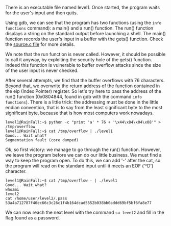 There is an executable file named level1. Once started, the program waits for the user's input and then quits.

Using gdb, we can see that the program has two functions (using the `info functions` command): a main() and a run() function. The run() function displays a string on the standard output before launching a shell. The main() function records the user's input in a buffer with the gets() function. Check the [source.c file](source.c) for more details.

We note that the run function is never called. However, it should be possible to call it anyway, by exploiting the security hole of the gets() function. Indeed this function is vulnerable to buffer overflow attacks since the size of the user input is never checked.

After several attempts, we find that the buffer overflows with 76 characters. Beyond that, we overwrite the return address of the function contained in the eip (Index Pointer) register. So let's try here to pass the address of the run() function (0x0804844, found in gdb with the command `info functions`). There is a little trick: the addressing must be done in the little endian convention, that is to say from the least significant byte to the most significant byte, because that is how most computers work nowadays.

```
level1@RainFall:~$ python -c "print 'a' * 76 + '\x44\x84\x04\x08'" > /tmp/overflow
level1@RainFall:~$ cat /tmp/overflow | ./level1 
Good... Wait what?
Segmentation fault (core dumped)
```

Ok, so first victory: we manage to go through the run() function. However, we leave the program before we can do our little business. We must find a way to keep the program open. To do this, we can add '-' after the cat, so the program will read on the standard input until it meets an EOF ('^D') character.

```
level1@RainFall:~$ cat /tmp/overflow - | ./level1 
Good... Wait what?
whoami
level2
cat /home/user/level2/.pass
53a4a712787f40ec66c3c26c1f4b164dcad5552b038bb0addd69bf5bf6fa8e77
```
We can now reach the next level with the command `su level2` and fill in the flag found as a password.